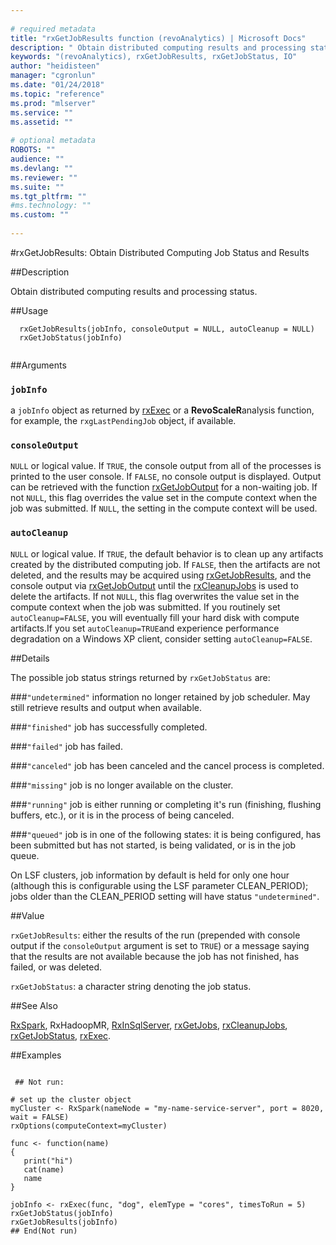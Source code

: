 ```yaml
--- 
 
# required metadata 
title: "rxGetJobResults function (revoAnalytics) | Microsoft Docs" 
description: " Obtain distributed computing results and processing status. " 
keywords: "(revoAnalytics), rxGetJobResults, rxGetJobStatus, IO" 
author: "heidisteen" 
manager: "cgronlun" 
ms.date: "01/24/2018" 
ms.topic: "reference" 
ms.prod: "mlserver" 
ms.service: "" 
ms.assetid: "" 
 
# optional metadata 
ROBOTS: "" 
audience: "" 
ms.devlang: "" 
ms.reviewer: "" 
ms.suite: "" 
ms.tgt_pltfrm: "" 
#ms.technology: "" 
ms.custom: "" 
 
--- 
```

 
 
 
 #rxGetJobResults:  Obtain Distributed Computing Job Status and Results  
 
 ##Description
 
Obtain distributed computing results and processing status.
 
 
 ##Usage

```   
  rxGetJobResults(jobInfo, consoleOutput = NULL, autoCleanup = NULL)
  rxGetJobStatus(jobInfo)
 
```
 
 
 ##Arguments

   
    
 ### `jobInfo`
 a `jobInfo` object as returned by [rxExec](rxExec.md) or a **RevoScaleR**analysis function, for example, the `rxgLastPendingJob` object, if available. 
  
  
  
 ### `consoleOutput`
 `NULL` or logical value. If `TRUE`, the console output from  all of the processes is printed to the user console. If `FALSE`,  no console output is displayed. Output can be retrieved with the function  [rxGetJobOutput](rxGetJobOutput.md) for a non-waiting job. If not `NULL`,  this flag overrides the  value set in the compute context when the job was submitted. If `NULL`,  the setting in the compute context will be used. 
  
  
  
    
 ### `autoCleanup`
 `NULL` or logical value. If `TRUE`, the default behavior is to clean up  any artifacts created by the distributed computing job. If `FALSE`, then the  artifacts are not deleted, and the results may be acquired using [rxGetJobResults](rxGetJobResults.md),  and the console output via [rxGetJobOutput](rxGetJobOutput.md) until the [rxCleanupJobs](rxCleanup.md) is used to delete the artifacts.  If not `NULL`, this flag overwrites the value set in the compute context when the job was submitted. If you routinely set `autoCleanup=FALSE`, you will eventually fill your hard disk with compute artifacts.If you set `autoCleanup=TRUE`and experience performance degradation on a Windows XP client, consider setting `autoCleanup=FALSE`. 
  
 
 
 
 
 ##Details
 

The possible job status strings returned by `rxGetJobStatus` are:


###`"undetermined"`
information no longer retained by job scheduler.  May still retrieve results  and output when available.


###`"finished"`
job has successfully completed.


###`"failed"`
job has failed.


###`"canceled"`
job has been canceled and the cancel process is completed.


###`"missing"`
job is no longer available on the cluster.


###`"running"`
job is either running or completing it's run (finishing, flushing buffers, etc.), or it is in the process of being canceled.


###`"queued"`
job is in one of the following states:   it is being configured, has been submitted but has not started, is being validated, or is in the job queue.




On LSF clusters, job information by default is held for only one hour (although this is configurable using
the LSF parameter CLEAN_PERIOD); jobs older than the CLEAN_PERIOD setting will have status `"undetermined"`. 

 
 
 
 ##Value
 
`rxGetJobResults`: either the results of the run (prepended with console output if the
`consoleOutput` argument is set to `TRUE`) or a message saying that the results are 
not available because the job has not finished, has failed, or was deleted. 

`rxGetJobStatus`: a character string denoting the job status.
 
 ##See Also
 
[RxSpark](RxSpark.md),
RxHadoopMR,
[RxInSqlServer](RxInSqlServer.md),
[rxGetJobs](rxGetJobs.md), 
[rxCleanupJobs](rxCleanup.md),
[rxGetJobStatus](rxGetJobResults.md),
[rxExec](rxExec.md).
   
 ##Examples

 ```
   
  ## Not run:
 
# set up the cluster object
myCluster <- RxSpark(nameNode = "my-name-service-server", port = 8020, wait = FALSE)
rxOptions(computeContext=myCluster)

func <- function(name)
{
    print("hi")
    cat(name)
    name
}

jobInfo <- rxExec(func, "dog", elemType = "cores", timesToRun = 5)
rxGetJobStatus(jobInfo)
rxGetJobResults(jobInfo)
 ## End(Not run) 
  
 
```
 
 
 
